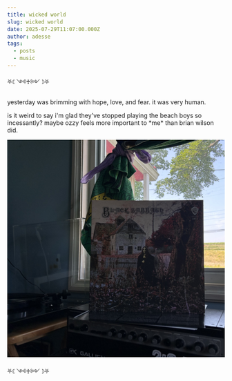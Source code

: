 ```yaml
---
title: wicked world
slug: wicked world
date: 2025-07-29T11:07:00.000Z
author: adesse
tags:
  - posts
  - music
---
```


⛧☾༺♰༻☽⛧

yesterday was brimming with hope, love, and fear. it was very human.

is it weird to say i'm glad they've stopped playing the beach boys so incessantly? maybe ozzy feels more important to \*me\* than brian wilson did.

![](img_3676.jpg)

⛧☾༺♰༻☽⛧
